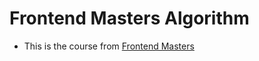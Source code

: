 # Frontend Masters Algorithm

- This is the course from [Frontend Masters](https://frontendmasters.com/courses/algorithms/introduction/)
